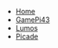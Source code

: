 * [Home](/ "RAIOT")
* [GamePi43](gamepi43/gamepi43.md "Gamepi43 Tutorial")
* [Lumos](Lumos/Lumos.md "Arduino Lumos Tutorial")
* [Picade](picade/picade.md "Picade Tutorial")